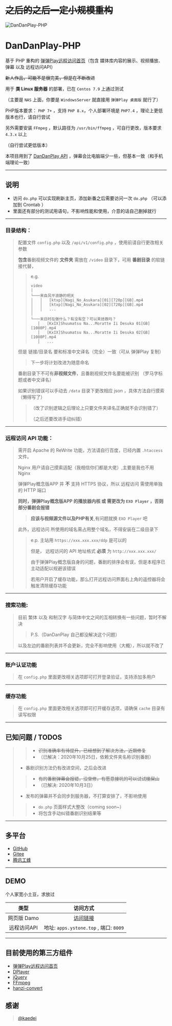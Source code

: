 # ~~之后的之后一定小规模重构~~

![DanDanPlay-PHP](https://socialify.git.ci/CberYellowstone/DanDanPlay-PHP/image?description=1&descriptionEditable=DanDanPlay%20%E8%BF%9C%E7%A8%8B%E8%AE%BF%E9%97%AE%20%E7%9A%84%20PHP%20%E5%AE%9E%E7%8E%B0%E7%89%88%E6%9C%AC&font=Raleway&forks=1&issues=1&logo=https%3A%2F%2Fcdn.jsdelivr.net%2Fgh%2FCberYellowstone%2FDanDanPlay-PHP%40master%2Fsrc%2Fddp-black.png&pattern=Brick%20Wall&pulls=1&stargazers=1&theme=Dark)

# DanDanPlay-PHP

基于 PHP 重构的 [弹弹Play远程访问首页](https://github.com/kaedei/dandanplay-libraryindex)（包含 媒体库内容的展示、视频播放、弹幕 以及 远程访问API）

~~新人作品，可能不是很完美，但是在不断改进~~

用于 **类 Linux 服务器** 的部署，已在 `Centos 7.9` 上通过测试

（主要是 `NAS` 上面，你要是 `WindowsServer` 就直接用 `弹弹Play 桌面版` 就行了）

PHP版本要求： `PHP 7+` ，支持 `PHP 8.x`，个人部署环境是 `PHP7.4` ，理论上更低版本也行，请自行尝试

另外需要安装 `FFmpeg` ，默认路径为 `/usr/bin/ffmpeg` ，可自行更改，版本要求 `4.3.x` 以上

（自行尝试更低版本）

本项目用到了 [DanDanPlay API](https://api.acplay.net/swagger/ui/index#/) ，弹幕会比电脑端少一些，但基本一致（和手机端理论一致）

---

## 说明

* 访问 `do.php` 可以实现刷新主页，添加新番之后需要访问一次 `do.php` （可以添加到 Crontab ）
* 里面还有部分的测试用语句，不影响性能和使用，介意的话自己删掉就行


---
### 目录结构：

>配置文件 `config.php` 以及 `/api/v1/config.php` ，使用前请自行更改相关参数
>
>**包含**番剧视频文件的 **文件夹** 需放在 `/video` 目录下，可用 **番剧目录** 的软链接代替，
>> e.g.
>>
>>```
>>video
>>|
>>└───来自风平浪静的明天
>>│   │   [ktxp][Nagi_No_Asukara][01][720p][GB].mp4
>>│   │   [ktxp][Nagi_No_Asukara][02][720p][GB].mp4
>>│   │   ...
>>│    
>>└───末日时在做什么？有没有空？可以来拯救吗？
>>    │   [KxIX]Shuumatsu Na...Moratte Ii Desuka 01[GB][1080P].mp4
>>    │   [KxIX]Shuumatsu Na...Moratte Ii Desuka 02[GB][1080P].mp4
>>    │   ...
>>```
>>
>但是 链接/目录名 要和标准中文译名（完全）一致（可从 弹弹Play 复制）
>>下一步将计划改进为随意命名
>
>番剧目录下不可有**非视频文件**，且番剧视频文件名要能被识别 （罗马字标题或者中文译名）
>
>如果识别错误可以手动去 `/data` 目录下更改相应 json ，具体方法自行摸索（懒得写了）
>
>>（改了识别逻辑之后理论上只要文件夹译名正确就不会识别错了）
>>
>>（之后还要改进手动纠错）
>

---
 
### 远程访问 API 功能：

>需开启 Apache 的 ReWrite 功能，方法请自行百度，已经内置 `.htaccess` 文件。
>
>Nginx 用户请自己摸索适配（我相信你们都是大佬）,主要是我也不用 Nginx
>
> 弹弹Play概念版APP 并 **不** 支持 HTTPS 协议，所以 远程访问 需使用单独的 HTTP 端口
> 
>**同时，弹弹Play概念版APP 的播放器内核 或 需更改为 `EXO Player` ，否则部分番剧会报错**
>>**应该与视频源文件以及PHP有关**,有问题就换 `EXO Player` 吧
>
>此外，远程访问 所使用的域名需占用整个域名，不得安装在二级目录下
>>e.p. 主站用 `https://xxx.xxx.xxx/ddp` 是可以的
>>
>>但是， 远程访问的 API 地址格式 **必须** 为 `http://xxx.xxx.xxx/`
>>
>>由于弹弹Play概念版自身的问题，番剧的排序会有误，但是本程序已主动适配以规避该错误 
>>
>>若用户开启了缓存功能，那么打开远程访问界面右上角的遥控器将会触发清除缓存功能

---
### 搜索功能:
>
>目前 繁体 以及 和制汉字 与简体中文之间的互相转换有一些问题，暂时不解决
>
>>P.S.（DanDanPlay 自己都没解决这个问题）
>
>以及左边的番剧列表并不会更新，完全不影响使用（大概），所以就不改了

---
### 账户认证功能

>在 `config.php` 里面更改相关选项即可打开登录验证，支持添加多用户

---
### 缓存功能

>在 `config.php` 里面更改相关选项即可打开缓存选项，请确保 `cache` 目录有读写权限


---

## 已知问题 / TODOS

>>* ~~识别准确率有待提升，已经想到了解决方法，近期修复~~
>>* （已解决：2020年10月25日，依赖文件夹名称识别番剧）
>
>* 番剧识别方法仍有改进空间，之后会改进
>>* ~~有的番剧弹幕会报错，没空修，有愿意接坑的可以试试接屎山~~
>>* （已解决: 2020年10月3日）
>
>* 发布的弹幕并不会同步到服务器，不打算安排了，不影响使用
>>* `do.php` 页面样式大整改（coming soon~）
>>* 将包含手动纠错番剧识别结果等

---

## 多平台

* [GitHub](https://github.com/CberYellowstone/DanDanPlay-PHP)
* [Gitee](https://gitee.com/Yellowstone/DanDanPlay-PHP)
* [腾讯工蜂](https://git.code.tencent.com/Yellowstone/DanDanPlay-PHP)

---

## DEMO
个人家宽小土豆，求放过

|  类型         | 访问方式  |
|    :-:      |   :-:    |
| 网页版 Damo  | [访问链接](https://apps.ystone.top:488/ddp/) |
| 远程访问API  | 地址: `apps.ystone.top` , 端口: `8009` |

---

## 目前使用的第三方组件

* [弹弹Play远程访问首页](https://github.com/kaedei/dandanplay-libraryindex)
* [DPlayer](https://github.com/MoePlayer/DPlayer)
* [jQuery](https://github.com/jquery/jquery)
* [FFmpeg](https://github.com/FFmpeg/FFmpeg)
* [hanzi-convert](https://github.com/uutool/hanzi-convert)

## 感谢
> [@kaedei](https://github.com/kaedei)
